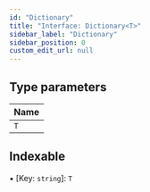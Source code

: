 ```yaml
---
id: "Dictionary"
title: "Interface: Dictionary<T>"
sidebar_label: "Dictionary"
sidebar_position: 0
custom_edit_url: null
---
```


## Type parameters

| Name |
| :------ |
| `T` |

## Indexable

▪ [Key: `string`]: `T`
